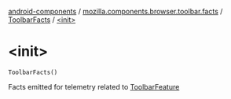 [android-components](../../index.md) / [mozilla.components.browser.toolbar.facts](../index.md) / [ToolbarFacts](index.md) / [&lt;init&gt;](./-init-.md)

# &lt;init&gt;

`ToolbarFacts()`

Facts emitted for telemetry related to [ToolbarFeature](#)

